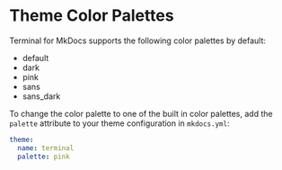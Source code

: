 # Theme Color Palettes
Terminal for MkDocs supports the following color palettes by default:

  - default
  - dark
  - pink
  - sans
  - sans_dark

To change the color palette to one of the built in color palettes, add the `palette` attribute to your theme configuration in `mkdocs.yml`:

```yaml
theme:
  name: terminal
  palette: pink
```